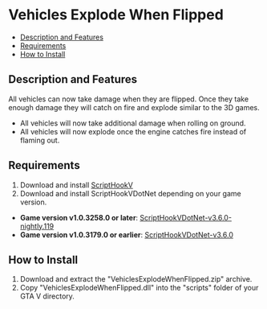 # Vehicles Explode When Flipped

- [Description and Features](#description-and-features)
- [Requirements](#requirements)
- [How to Install](#how-to-install)

## Description and Features

All vehicles can now take damage when they are flipped. Once they take enough damage they will catch on fire and explode similar to the 3D games.

- All vehicles will now take additional damage when rolling on ground.
- All vehicles will now explode once the engine catches fire instead of flaming out.

## Requirements

1. Download and install [ScriptHookV](https://www.dev-c.com/gtav/scripthookv)
2. Download and install ScriptHookVDotNet depending on your game version.
- **Game version v1.0.3258.0 or later**: [ScriptHookVDotNet-v3.6.0-nightly.119](https://github.com/scripthookvdotnet/scripthookvdotnet-nightly/releases/tag/v3.6.0-nightly.119)
- **Game version v1.0.3179.0 or earlier**: [ScriptHookVDotNet-v3.6.0](https://github.com/scripthookvdotnet/scripthookvdotnet)

## How to Install

1. Download and extract the "VehiclesExplodeWhenFlipped.zip" archive.
2. Copy "VehiclesExplodeWhenFlipped.dll" into the "scripts" folder of your GTA V directory.